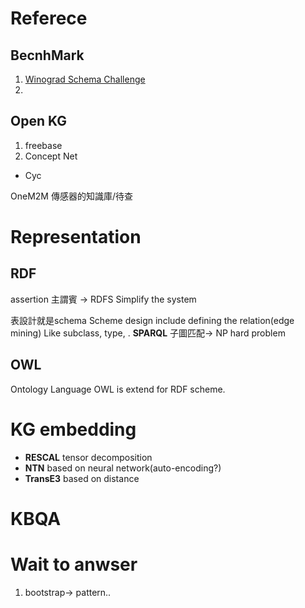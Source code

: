 # Referece
## BecnhMark
1. [Winograd Schema Challenge](http://commonsensereasoning.org/winograd.html)
2.
## Open KG
1. freebase
2. Concept Net
- Cyc


OneM2M
傳感器的知識庫/待查 
# Representation
## RDF
assertion
主謂賓
-> RDFS
Simplify the system

表設計就是schema
Scheme design include defining the relation(edge mining) Like subclass, type, .
**SPARQL**
子圖匹配-> NP hard problem
## OWL
Ontology Language
OWL is extend for RDF scheme.

# KG embedding
- **RESCAL** tensor decomposition
- **NTN** based on neural network(auto-encoding?)
- **TransE3** based on distance

# KBQA


# Wait to anwser
1. bootstrap-> pattern..
<!--stackedit_data:
eyJoaXN0b3J5IjpbODUzOTgxNjA2LC0xNjMzOTcwNjc4LDE1Mz
U2NDc1ODcsOTc2MTAxMTQ0LDk1MDU2NTg3MSwtNjg1MTM3ODEw
XX0=
-->